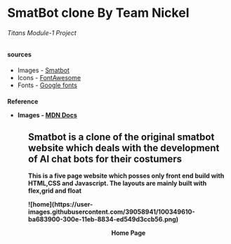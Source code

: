 <h1>SmatBot clone By Team Nickel</h1> 
<h6>Titans Module-1 Project</h6>
<h4>sources</source></h4>
<ul>
  <li>Images - <a href = "smatbot.com" >Smatbot<a></li>
  <li>Icons - <a href = "fontawesome.com" >FontAwesome<a></li>
  <li>Fonts - <a href = "https://fonts.google.com/" >Google fonts<a></li>
</ul>
 <h4>Reference</source>
   <ul>
       <li>Images - <a href = "https://developer.mozilla.org/en-US/" >MDN Docs<a></li>
   <ul>

<h2>Smatbot is a clone of the original smatbot website which deals with the development of AI chat bots for their costumers</h2>
<p>This is a five page website which posses only front end build with HTML,CSS and Javascript. The layouts are mainly built with flex,grid and float </p>
![home](https://user-images.githubusercontent.com/39058941/100349610-ba683900-300e-11eb-8834-ed549d3ccb56.png)
<center><p>Home Page</p></center>
